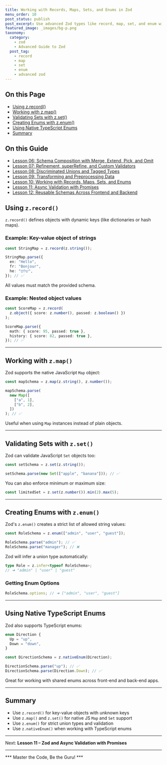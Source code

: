 ```yaml
---
title: Working with Records, Maps, Sets, and Enums in Zod
menu_order: 10
post_status: publish
post_excerpt: Use advanced Zod types like record, map, set, and enum with full type safety.
featured_image: _images/bg-p.png
taxonomy:
  category:
    - zod
    - Advanced Guide to Zod
  post_tag:
    - record
    - map
    - set
    - enum
    - advanced zod
---
```


<div class="toc" markdown="1">

<div class="otp" markdown="1">

## On this Page

- [Using z.record()](#using-zrecord)
- [Working with z.map()](#working-with-zmap)
- [Validating Sets with z.set()](#validating-sets-with-zset)
- [Creating Enums with z.enum()](#creating-enums-with-zenum)
- [Using Native TypeScript Enums](#using-native-typescript-enums)
- [Summary](#summary)

</div>

</div>

<div class="otg" markdown="1">

## On this Guide

- [Lesson 06: Schema Composition with Merge, Extend, Pick, and Omit](./lesson-06-schema-composition-with-merge-extend-pick)
- [Lesson 07: Refinement, superRefine, and Custom Validators](./lesson-07-refinement-superrefine-and-custom-validators)
- [Lesson 08: Discriminated Unions and Tagged Types](./lesson-08-discriminated-unions-and-tagged-types)
- [Lesson 09: Transforming and Preprocessing Data](./lesson-09-transforming-and-preprocessing-data)
- [Lesson 10: Working with Records, Maps, Sets, and Enums](./lesson-10-working-with-records-maps-sets-and)
- [Lesson 11: Async Validation with Promises](./lesson-11-async-validation-with-promises)
- [Lesson 12: Reusable Schemas Across Frontend and Backend](./lesson-12-reusable-schemas-across-frontend-and-backend)

</div>

<div class="guru-main" markdown="1">

## Using `z.record()`

`z.record()` defines objects with dynamic keys (like dictionaries or hash maps).

### Example: Key-value object of strings

```ts
const StringMap = z.record(z.string());

StringMap.parse({
  en: "Hello",
  fr: "Bonjour",
  he: "שלום",
}); // ✅
```

All values must match the provided schema.

### Example: Nested object values

```ts
const ScoreMap = z.record(
  z.object({ score: z.number(), passed: z.boolean() })
);

ScoreMap.parse({
  math: { score: 95, passed: true },
  history: { score: 82, passed: true },
}); // ✅
```

---

## Working with `z.map()`

Zod supports the native JavaScript `Map` object:

```ts
const mapSchema = z.map(z.string(), z.number());

mapSchema.parse(
  new Map([
    ["a", 1],
    ["b", 2],
  ])
); // ✅
```

Useful when using `Map` instances instead of plain objects.

---

## Validating Sets with `z.set()`

Zod can validate JavaScript `Set` objects too:

```ts
const setSchema = z.set(z.string());

setSchema.parse(new Set(["apple", "banana"])); // ✅
```

You can also enforce minimum or maximum size:

```ts
const limitedSet = z.set(z.number()).min(2).max(5);
```

---

## Creating Enums with `z.enum()`

Zod's `z.enum()` creates a strict list of allowed string values:

```ts
const RoleSchema = z.enum(["admin", "user", "guest"]);

RoleSchema.parse("admin"); // ✅
RoleSchema.parse("manager"); // ❌
```

Zod will infer a union type automatically:

```ts
type Role = z.infer<typeof RoleSchema>;
// ➜ "admin" | "user" | "guest"
```

### Getting Enum Options

```ts
RoleSchema.options; // ➜ ["admin", "user", "guest"]
```

---

## Using Native TypeScript Enums

Zod also supports TypeScript enums:

```ts
enum Direction {
  Up = "up",
  Down = "down",
}

const DirectionSchema = z.nativeEnum(Direction);

DirectionSchema.parse("up"); // ✅
DirectionSchema.parse(Direction.Down); // ✅
```

Great for working with shared enums across front-end and back-end apps.

---

## Summary

- Use `z.record()` for key-value objects with unknown keys
- Use `z.map()` and `z.set()` for native JS `Map` and `Set` support
- Use `z.enum()` for strict union types and validation
- Use `z.nativeEnum()` when working with TypeScript enums

---

Next: **Lesson 11 – Zod and Async Validation with Promises**

---

*** Master the Code, Be the Guru! ***

</div>
